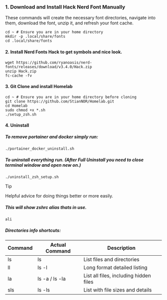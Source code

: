 ### 1. Download and Install Hack Nerd Font Manually

These commands will create the necessary font directories, navigate into them, download the font, unzip it, and refresh your font cache.
```
cd ~ # Ensure you are in your home directory
mkdir -p .local/share/fonts 
cd .local/share/fonts
```

#### 2. Install Nerd Fonts Hack to get symbols and nice look.
```
wget https://github.com/ryanoasis/nerd-fonts/releases/download/v3.4.0/Hack.zip
unzip Hack.zip
fc-cache -fv
```

#### 3. Git Clone and install Homelab
```
cd ~ # Ensure you are in your home directory before cloning
git clone https://github.com/StianNOR/Homelab.git
cd Homelab
sudo chmod +x *.sh
./setup_zsh.sh
```


#### 4. Uninstall
##### To remove portainer and docker simply run:
```
./portainer_docker_uninstall.sh
```

##### To uninstall everything run. (After Full Uninstall you need to close terminal window and open new on.)
```
./uninstall_zsh_setup.sh
```

> [!TIP]
> Helpful advice for doing things better or more easily.

##### This will show zshrc alias thats in use.
```
ali
```

##### Directories info shortcuts:
| Command | Actual Command | Description                    |
|---------|----------------|-------------------------------|
| ls      | ls             | List files and directories     |
| ll      | ls -l          | Long format detailed listing   |
| la      | ls -a / ls -la | List all files, including hidden files |
| sls     | ls -ls         | List with file sizes and details |
